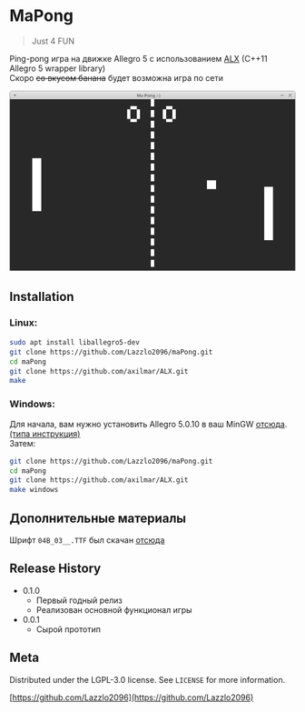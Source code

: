 # MaPong
> Just 4 FUN

<!-- [![NPM Version][npm-image]][npm-url] -->
<!-- [![Build Status][travis-image]][travis-url] -->
<!-- [![Downloads Stats][npm-downloads]][npm-url] -->

Ping-pong игра на движке Allegro 5 с использованием [ALX](https://github.com/axilmar/ALX) (C++11 Allegro 5 wrapper library)
<br>Скоро ~~со вкусом банана~~ будет возможна игра по сети

![](maPong_screenshot.png)

## Installation

### Linux:
```sh
sudo apt install liballegro5-dev
git clone https://github.com/Lazzlo2096/maPong.git
cd maPong
git clone https://github.com/axilmar/ALX.git
make
```

### Windows:
Для начала, вам нужно установить Allegro 5.0.10 в ваш MinGW [отсюда](https://www.allegro.cc/files/?v=5.0). [(типа инструкция)](https://www.allegro.cc/forums/thread/611687)
<br>Затем:

```sh
git clone https://github.com/Lazzlo2096/maPong.git
cd maPong
git clone https://github.com/axilmar/ALX.git
make windows
```

<!-- ## Usage example

A few motivating and useful examples of how your product can be used. Spice this up with code blocks and potentially more screenshots.

## Development setup

Describe how to install all development dependencies and how to run an automated test-suite of some kind. Potentially do this for multiple platforms.

```sh
make install
npm test
``` -->

## Дополнительные материалы

Шрифт ``04B_03__.TTF`` был скачан [отсюда](http://dsg4.com/04/extra/bitmap/)

## Release History

<!-- * 0.2.1
    * CHANGE: Update docs (module code remains unchanged)
* 0.2.0
    * CHANGE: Remove `setDefaultXYZ()`
    * ADD: Add `init()`
* 0.1.1
    * FIX: Crash when calling `baz()` (Thanks @GenerousContributorName!) -->
* 0.1.0
    * Первый годный релиз
    * Реализован основной функционал игры
* 0.0.1
    * Сырой прототип

## Meta

<!-- Your Name – [@YourTwitter](https://twitter.com/dbader_org) – YourEmail@example.com -->

Distributed under the LGPL-3.0 license. See ``LICENSE`` for more information.

[https://github.com/Lazzlo2096](https://github.com/Lazzlo2096)

<!-- [npm-image]: https://img.shields.io/npm/v/datadog-metrics.svg?style=flat-square
[npm-url]: https://npmjs.org/package/datadog-metrics
[npm-downloads]: https://img.shields.io/npm/dm/datadog-metrics.svg?style=flat-square
[travis-image]: https://img.shields.io/travis/dbader/node-datadog-metrics/master.svg?style=flat-square
[travis-url]: https://travis-ci.org/dbader/node-datadog-metrics -->
